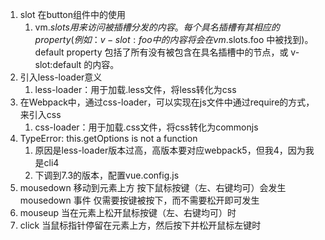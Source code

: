 1. slot 在button组件中的使用
   1. vm.$slots 用来访问被插槽分发的内容。每个具名插槽有其相应的 property (例如：v-slot:foo 中的内容将会在 vm.$slots.foo 中被找到)。default property 包括了所有没有被包含在具名插槽中的节点，或 v-slot:default 的内容。
2. 引入less-loader意义
   1. less-loader：用于加载.less文件，将less转化为css
3. 在Webpack中，通过css-loader，可以实现在js文件中通过require的方式，来引入css
   1. css-loader：用于加载.css文件，将css转化为commonjs
4. TypeError: this.getOptions is not a function 
   1. 原因是less-loader版本过高，高版本要对应webpack5，但我4，因为我是cli4
   2. 下调到7.3的版本，配置vue.config.js
5. mousedown  移动到元素上方 按下鼠标按键（左、右键均可）会发生 mousedown 事件 仅需要按键被按下，而不需要松开即可发生
6. mouseup 当在元素上松开鼠标按键（左、右键均可）时
7. click 当鼠标指针停留在元素上方，然后按下并松开鼠标左键时